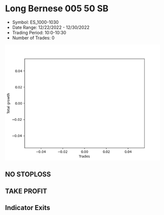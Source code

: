 # Long Bernese 005 50 SB 
- Symbol: ES_1000-1030
- Date Range: 12/22/2022 - 12/30/2022
- Trading Period: 10:0-10:30
- Number of Trades: 0

![Plot](LongBernese00550SBES_1000-1030.png)
## NO STOPLOSS














## TAKE PROFIT











## Indicator Exits

